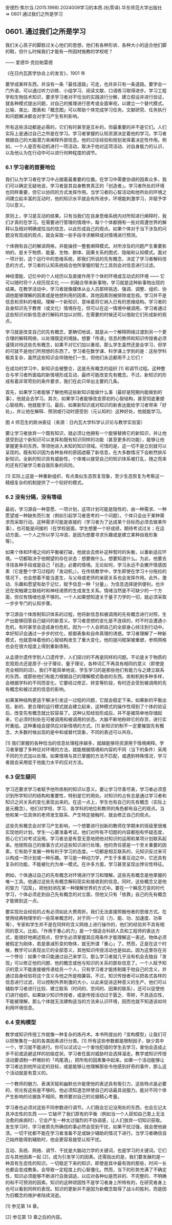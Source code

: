 安德烈·焦尔当.(2015.1998).2024009学习的本质.(杭零译).华东师范大学出版社 => 0601 通过我们之所是学习

## 0601. 通过我们之所是学习

我们关心孩子的脚胜过关心他们的思想，他们有各种形状、各种大小的适合他们脚的鞋，但什么时候我们才能有一所因材施教的学校呢？

—— 爱德华·克拉帕雷德

《在日内瓦医学协会上的发言》，1901 年

要学成某样东西，并没有一条「最佳道路」可走，也并非只有一条道路。要学会一门外语，可以通过听力训练、小组学习、阅读文献、口语练习取得进步。学习工程学和生物技术知识，要求学习者对不恰当的实践进行分解，建立假设并进行验证，就各种模式提出问题，对自己的推理进行思考或全面审视，以建立一个替代模式。比喻、类比、图表和「概念图」可以帮助个体完成学习任务。文献研究、任务执行和问题解决都会对学习产生有利影响。

所有这些活动都是必需的，它们有时甚至是互补的，但最重要的并不是它们。人们实际上是通过自己之所是在学习。学习者掌握的认知资源决定着他的学习。学习者根据自己的大脑潜力来阐释外部信息。他的过往经验和规划发挥着决定性作用。例如，一个人是否有动机进行一项活动，取决于他对这项活动、对自身能力的认识，以及他认为在行动中可以进行何种程度的调节。

### 6.1 学习者的首要地位

我们认为学习者在学习中占据着最重要的位置。在学习中需要协调的因素众多，我们可以确定无疑地说，学习者是其自身教育真正的「创造者」。学习者所处的环境也同样重要，但它以协同的方式发挥作用。当学习者的心智活动和他所处的环境之间建立起丰富的互动时，他的知识水平就会有所进步。环境能刺激学习，并赋予学习以意义。

原则上，学习是互动的结果。只有当我们在自身思维系统内对所知进行阐释时，我们才真的在学习。在需要进行管理的情境中，每个个体都拥有一些对周遭世界的解释以及相对明确或恰当的信念，以此形成自己的观点。如果个体对于当下涉及的问题没有现成的观点，就会采取一些手段寻求解释或对情境进行预测。

个体拥有自己的解读网格，并能操控一整套阐释模式。对所涉及的问题产生重要影响的，是关于物质、能量、生物、群体、因果关系的图式、隐喻和认知模式。面对一项计划，这个运行中的思维系统，即我们所说的先有概念，决定了学习者解码信息的方式，学习者的认知系统结合他所掌握的智力工具则会对信息进行过滤。

神经潜能、记忆中的个人经历以及直接作用于个体的环境或互动式的环境 —— 它可以随时将个人经历现实化 —— 的融合带来新事物，学习就是这种新事物出现的结果。在教学活动中，学习者就像媒体从业人员那样挑选、强调、调整、组织、协调他能够理解的因素或是他想利用的因素，其他因素则被排除或忽视。学习并不是信息和资料的堆砌。理解一个新知识，意味着将它纳入已有的思维结构。学习者的自身知识先于教育（或文化）情境存在，但可以在这一情境中被调用，学习者通过这些知识对新信息进行解码并加以对照，在需要的时候还可以借助它们形成新的观点。

学习就是改变自己的先有概念，更确切地说，就是从一个解释网络过渡到另一个更合理的解释网络，以处理既定的境脉。想要「传递」信息的教师和知识传授者必须谨慎对待这些先有概念，如果不对它们加以重视，那么学生虽然还是会学习，但学的可就不是他们所预想的东西了。学习者在数学课、科学课上学到的是：这些学科极其复杂，虽然这些知识会伴随他们一生，但他们永远都用不上它们！

在成功的学习中，新知识会被整合，这是先有概念的组织 [1] 和调节过程。这种整合与学习者所面临的新情境形成互动，最终可能改变先有概念。不过，新知识的形成有着非常苛刻的条件要求，我们在此只举出主要的几条。

首先，如果学习者能够了解他用这些新知识能做什么事（最好是短期内能做到的事），他就会去学习。其次，如果学习者能够改变原初的心智结构，甚至彻底重塑心智结构，他就能学习。最后，如果新知识或对知识的新表达能给学习者带来「好处」，并让他在解释、预测或行动时感受到（元认知的）这种好处，他就能学习。

图 4 师范生的欧洲表征（来源：日内瓦大学科学认识论与教学实验室）

要让学习者放弃一个既有知识，就必须让他拥有一个能够替换它的新知识，并让他感受到这个新知识可以发挥和既有知识同样的功能（甚至更多的功能），能够让他掌握更多的东西，带领他进入未知的知识领域。可惜的是，这一切不是立刻就可以呈现的。既有知识因为各种各样的原因遮蔽了新信息，在大多数情况下会断然排斥新知识。全新的知识具有威胁性，个体难以接受自己的知识体系被打乱，随之而来的还有打破学习者自我形象的风险。

[1] 实际上这是一种重新组织，有点类似生态恢复现象，至少生态恢复为考察这一精细复杂的机制提供了一个较好的模式。

### 6.2 没有分隔，没有等级

最初，学习源自一种意愿、一项计划，这项计划可能是隐性的，由一种需求、一种愿望或一种缺失而引发（例如引起学习者思考的一个问题）。个体只会出于某种需求而采取行动。这种需求可能是直接的（学习者为了达成某个目标而必须去做某件事），也可能是间接的（在学校层面，学生想要一个好成绩，期待考试过关；在运动方面，一个人之所以学习冲浪，是因为想要寻求乐趣或是建立某种自我形象等）。

如果个体和环境之间的平衡被打破，他就会去修补这种暂时的失衡，以重新适应环境。一切都取决于他期望的存在状态：想要做什么，想要知道什么。为此，他要去寻找各种手段或是自己「创造」必要的情境。无论如何，学习永远不会撇开情感因素（它是整个学习过程的「发动机」）。在传统教学中，学生即使在学习十分拖拉的情况下，也会想着不能当差生，与父母或老师的亲密关系也会发挥作用。此外，激动、乐趣和愿望有助于记忆，赋予信息一种「分量」，为信息选择提供便利，也许还在突触建立联结时和神经递质的生成发生关系。情绪当然是不可缺少的一个方面，但仅有情绪也是不够的。一个人如果想知道关于量子力学的一切，就必须采取一步步专门的认知步骤。

学习源自个体炼制知识体系的过程，他将新信息和被调用的先有概念进行对照，生产出能够回答自己疑问的新意义。学习者思想的变化是不连续的，时不时会遭遇小危机，有时甚至会造成身份危机，因为一个人会把自己的全部身心倾注到行动中。幸好知识会通过一步步的优化，抵御表象和自命真理的诱惑。学习者理解了一种新模式，也就意味着他的心智结构发生了重大变化，他的提问框架被重塑，参照网格也会在很大程度上得到重新炼制。

从孟德尔遗传学到人口遗传学，人们探讨的不再是同样的问题。不论是关于物质的宏观观点还是原子-分子理论、量子理论，各种词汇不再具有相同的意义（即使是完全相同的词）。我们不能简单地说，学生学习的是那些他们有能力与之建立联系的东西，或那些他们有能力根据自己的理解模式吸收的东西。炼制机制多种多样，会根据学科的不同而变化，它要经过修正、转变等阶段，有时还会受到被调用的先有概念和被过滤的信息的影响。

如果某种结构更适于解决引发这一过程的问题，它就会稳定下来。如果新的平衡出现，新的、更合理的运行模式就会建立起来，这种模式的操作性得到了个体的验证后，改变先有概念就比较容易了。这种认知经验形成后，并不是被简单地存储起来，它必须时刻处在可被调用和被调用的状态。大脑不断地粉碎它的存货，进行实时重组。这种重组会提供应对新情境的方式。[1] 新知识的制不一定要摧毀先有概念，大多数时候出现的是中和或替代现象，不同的表述可以共存。

[1] 我们掌握的各种恰当的信息处理程序越多，就越能够将资源用于情境阐释。学习者掌握了多种应对环境的方法，就能根据情境和内容的不同（当下的条件）采用不同的方式加以处理。如果情境与其已掌握的方法不匹配，或遇到特殊情况，学习者就会采用低于他能力水平的应对方法。

### 6.3 促生疑问

学习还要求学习者赋予他所炼制的知识以意义。要让学习尽善尽美，学习者必须意识到所学知识的结构和重要性，特别是它的用处。对知识的占有总是通过学习者和知识之间关系的变化表现出来的。在这一点上，学生也有自己的先有概念（实际上是元概念）。他们对学校、学习、各学科的地位和教师的角色都有自己的观点。当他和某一位具体的老师发生联系、产生特定接触时，就会修正自己的观点。

这些先有概念会对学习产生影响，一个想要进行创新的教师在学期末的班级里很难实现他的计划。学生一心要准备考试，他们对所有不切题的内容都抱有怀疑态度，担心它们对考试没用。学习者总是有意无意地把他对知识的运用和某项计划联系起来。他按照自己的做事方式对这些知识进行处理。他的责任感是一个至关重要的因素，它有助于发展一种有利于学习的态度。一切都是相互联系的，元知识反过来可以构成一项计划或一种乐趣。学习是一种动力学，产生于多重互动之中，它还具有复杂的功能，不能被化约为单一模式。在许多方面，学习甚至呈现出悖论性特征。

例如，个体通过自己的先有概念对环境进行学习和理解。这些先有概念是他掌握的唯一工具。他通过这些先有概念解码现实和接收到的信息。同时，这些概念又是他的智力「囚笼」，把他封闭在某一种理解世界的方式中。要在一个瞬息万变的时代学习，个体必须走到自己先有概念的对立面，但他又只有「依靠」自己的先有概念才能做到这一点。

要实现社会经验的占有必须如此大费周折。我们无法直接照搬他者的思维方式。在使用经典物理学的一些简单概念时，对于同一个词（力、能、功、加速度、功率等），专家和学生并不是在同样的含义网络上进行操作的，他们的经验并不具有相同的意义。比如，「作用于重心的力」是一个很适合科研人员和工程师的表达方式，能很好地阐述观点，但学生必须掌握其应用条件才能理解这一表述。物体必须被假定为刚体，若是衰减形变的物体，就无所谓「重心」了。然而，正是在这个时候，教学可以表现出它的全部意义，其他知识传授活动也是如此。因为这里存在另一个悖论：如果个体只能通过自己来学习，那么学习者就几乎没有机会去独自「发现」可以修正他的问题、他的概念或他与知识的关系的那些信息了。一个人赋予知识的意义不能直接被传递给另一个人，只有学习者才能炼制属于他自己的含义，并通过自身经验将这个含义与他之所是相兼容。不过，知识传授者可以把各式各样的信息进行过滤，可以控制外界刺激的大小，以此来促进这种意义的生产。他们可以辅助学习者进行比较、建立联系（时间的、空间的、因果的联系），还可以促使他们进行组织。如果缺少知识传授者，或是传授活动过于匮乏、零碎，不具适应性，不能被理解，那么个体就无法建构适当的方法来认识环境，因而也就不知道该如何利用环境信息。

### 6.4 变构模型

教学或知识传授工作就像一种复杂的炼丹术。本书所提出的「变构模型」让我们可以把聚集在一起的各类因素进行分类。[1] 所有这些参数都是限制因子，缺少其中一个，学习就不能进行。你可以试试让一个害怕犯错的学生去学习，害怕会造成止步不前或逃避这样的初级症状。学习者在面对威胁时会选择溜走。教学或知识传授活动要调制一杯微妙的「鸡尾酒」，把所有的因素集中起来。如果一个活动能够让学习者达到他所设定的目标，或是能够让他理解那些令他感到好奇的事件，那么这个活动就是有意义的。

一个教师的魅力、表演天赋和幽默也许能使他的表述具有吸引力，这些特点是必要的，但光有这些是不够的。他必须知道怎样使自己的话最具说服力。能对不同个体产生影响的论据各不相同，教师要对自己的论据精心考量。

学习者也必须对这些不同参数进行调节。人们既会忘记没用处的东西，也会忘记太具冲击性的东西 —— 它破坏了我们原有的平衡（例如当一个人获知自己患上无法治愈的疾病时），它会产生一种太过强烈的不协调感，让人们放弃一切知识获取。发生学习时，学习者原先所确信的事必然会受到干扰，如果干扰过强，就会使他崩溃。一切干扰都不能在学习者准备不足或缺少辅助的情况下进行。当学习者确信自己始终能得到辅助时，他会更容易接受认知干扰。

互动、系统、网络、调节、干扰是大脑动力学的关键词，也是学习的关键词。它们应与其他因素一起 [2]，成为引发学习的因素。还需指出的是，我们要发展的是一种具有生态性的知识。一切稳定下来的知识，即使是其中最有效的那些，时间一长也都会变成教条，会导致一定程度上的心智僵化。然而，当下的形势充满了不确定性，知识必须能够不断进行自我调适，以应对各种似是而非的、不完整的、不明确的和不可预测的因素。知识的这种顽固性不是学习者身上所特有的，在研究者身上也可以看到同样的表现。知识的更新并不是因为新概念取得了战斗的胜利，而是因为旧概念的维护者陆续消逝。

[1] 参见第 14 章。

[2] 参见第 13 章之后的内容。